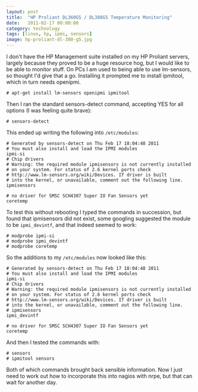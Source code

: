 ```yaml
---
layout: post
title:  "HP Proliant DL360G5 / DL380G5 Temperature Monitoring"
date:   2011-02-17 00:00:00
category: technology
tags: [linux, hp, ipmi, sensors]
image: hp-proliant-dl-380-g5.jpg
---
```


I don't have the HP Management suite installed on my HP Proliant servers, largely because they proved to be a huge resource hog, but I would like to be able to monitor stuff.  On PCs I am used to being able to use lm-sensors, so thought I'd give that a go.  Installing it prompted me to install ipmitool, which in turn needs openipmi.

<!--more-->

    # apt-get install lm-sensors openipmi ipmitool

Then I ran the standard sensors-detect command, accepting YES for all options (I was feeling quite brave):

    # sensors-detect

This ended up writing the following into `/etc/modules`:

    # Generated by sensors-detect on Thu Feb 17 18:04:48 2011
    # You must also install and load the IPMI modules
    ipmi-si
    # Chip drivers
    # Warning: the required module ipmisensors is not currently installed
    # on your system. For status of 2.6 kernel ports check
    # http://www.lm-sensors.org/wiki/Devices. If driver is built
    # into the kernel, or unavailable, comment out the following line.
    ipmisensors

    # no driver for SMSC SCH4307 Super IO Fan Sensors yet
    coretemp

To test this without rebooting I typed the commands in succession, but found that ipmisensors did not exist, some googling suggested the module to be `ipmi_devintf`, and that indeed seemed to work:

    # modprobe ipmi-si
    # modprobe ipmi_devintf
    # modprobe coretemp

So the additions to my `/etc/modules` now looked like this:

    # Generated by sensors-detect on Thu Feb 17 18:04:48 2011
    # You must also install and load the IPMI modules
    ipmi-si
    # Chip drivers
    # Warning: the required module ipmisensors is not currently installed
    # on your system. For status of 2.6 kernel ports check
    # http://www.lm-sensors.org/wiki/Devices. If driver is built
    # into the kernel, or unavailable, comment out the following line.
    # ipmisensors
    ipmi_devintf

    # no driver for SMSC SCH4307 Super IO Fan Sensors yet
    coretemp

And then I tested the commands with:

    # sensors
    # ipmitool sensors

Both of which commands brought back sensible information.  Now I just need to work out how to incorporate this into nagios with nrpe, but that can wait for another day.

